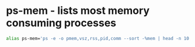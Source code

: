 ps-mem - lists most memory consuming processes
====


``` bash
alias ps-mem='ps -e -o pmem,vsz,rss,pid,comm --sort -%mem | head -n 10'
```
